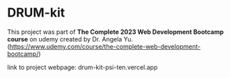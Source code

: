 # DRUM-kit
This project was part of **The Complete 2023 Web Development Bootcamp course** on udemy created by Dr. Angela Yu. (https://www.udemy.com/course/the-complete-web-development-bootcamp/)

link to project webpage: drum-kit-psi-ten.vercel.app
